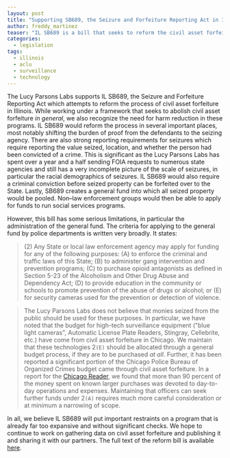 ```yaml
---
layout: post
title: "Supporting SB689, the Seizure and Forfeiture Reporting Act in Illinois"
author: freddy_martinez
teaser: "IL SB689 is a bill that seeks to reform the civil asset forfeiture process in Illinois. Lucy Parsons Labs submitted our support for it with some important feedback."
categories:
  - legislation
tags:
  - illinois
  - aclu
  - surveillance
  - technology
---
```


The Lucy Parsons Labs supports IL SB689, the Seizure and Forfeiture Reporting Act which attempts to reform the process of civil asset forfeiture in Illinois. While working under a framework that seeks to abolish civil asset forfeiture *in general*, we also recognize the need for harm reduction in these programs. IL SB689 would reform the process in several important places, most notably shifting the burden of proof from the defendants to the seizing agency. There are also strong reporting requirements for seizures which require reporting the value seized, location, and whether the person had been convicted of a crime. This is significant as the Lucy Parsons Labs has spent over a year and a half sending FOIA requests to numerous state agencies and still has a very incomplete picture of the scale of seizures, in particular the racial demographics of seizures. IL SB689 would also require a criminal conviction before seized property can be forfeited over to the State. Lastly, SB689 creates a general fund into which all seized property would be pooled. Non–law enforcement groups would then be able to apply for funds to run social services programs.

However, this bill has some serious limitations, in particular the administration of the general fund. The criteria for applying to the general fund by police departments is written very broadly. It states: 

>(2) Any State or local law enforcement agency may apply for
funding for any of the following purposes:
(A) to enforce the criminal and traffic laws of this
State;
(B) to administer gang intervention and prevention
programs;
(C) to purchase opioid antagonists as defined in
Section 5-23 of the Alcoholism and Other Drug Abuse and
Dependency Act;
(D) to provide education in the community or schools to
promote prevention of the abuse of drugs or alcohol; or
(E) for security cameras used for the prevention or
detection of violence.

>The Lucy Parsons Labs does not believe that monies seized from the public should be used for these purposes. In particular, we have noted that the budget for high-tech surveillance equipment ("blue light cameras", Automatic License Plate Readers, Stingray, Cellebrite, etc.) have come from civil asset forfeiture in Chicago. We maintain that these technologies 2`(E)` should be allocated through a general budget process, if they are to be purchased *at all*. Further, it has been reported a significant portion of the Chicago Police Bureau of Organized Crimes budget came through civil asset forfeiture. In a report for the [Chicago Reader](http://www.chicagoreader.com/chicago/police-department-civil-forfeiture-investigation/Content?oid=23728922), we found that more than 90 percent of the money spent on known larger purchases was devoted to day-to-day operations and expenses. Maintaining that officers can seek further funds under 2`(A)` requires much more careful consideration or at minimum a narrowing of scope. 

In all, we believe IL SB689 will put important restraints on a program that is already far too expansive and without significant checks. We hope to continue to work on gathering data on civil asset forfeiture and publishing it and sharing it with our partners. The full text of the reform bill is available [here](http://www.ilga.gov/legislation/100/HB/PDF/10000HB0689lv.pdf).
